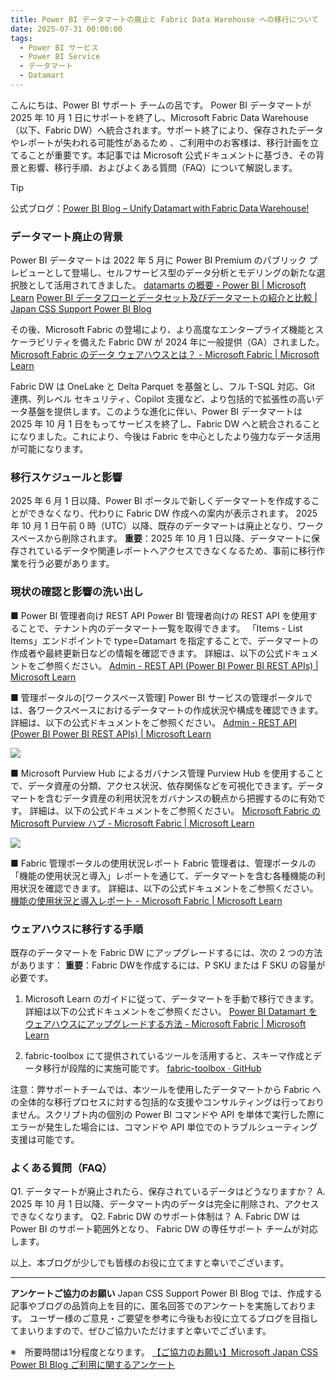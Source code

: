 ```yaml
---
title: Power BI データマートの廃止と Fabric Data Warehouse への移行について
date: 2025-07-31 00:00:00 
tags:
  - Power BI サービス
  - Power BI Service
  - データマート
  - Datamart
---
```


こんにちは、Power BI サポート チームの呂です。 
Power BI データマートが 2025 年 10 月 1 日にサポートを終了し、Microsoft Fabric Data Warehouse（以下、Fabric DW）へ統合されます。サポート終了により、保存されたデータやレポートが失われる可能性があるため 、ご利用中のお客様は、移行計画を立てることが重要です。本記事では Microsoft 公式ドキュメントに基づき、その背景と影響、移行手順、およびよくある質問（FAQ）について解説します。 

> [!TIP]
> 公式ブログ：[Power BI Blog – Unify Datamart with Fabric Data Warehouse!](https://powerbi.microsoft.com/ja-jp/blog/unify-datamart-with-fabric-data-warehouse/)

### データマート廃止の背景
Power BI データマートは 2022 年 5 月に Power BI Premium のパブリック プレビューとして登場し、セルフサービス型のデータ分析とモデリングの新たな選択肢として活用されてきました。 
[datamarts の概要 - Power BI | Microsoft Learn](https://learn.microsoft.com/ja-jp/power-bi/transform-model/datamarts/datamarts-overview)
[Power BI データフローとデータセット及びデータマートの紹介と比較 | Japan CSS Support Power BI Blog](https://jpbap-sqlbi.github.io/blog/powerbi/pbi_dataflow_dataset/)

その後、Microsoft Fabric の登場により、より高度なエンタープライズ機能とスケーラビリティを備えた Fabric DW が 2024 年に一般提供（GA）されました。
[Microsoft Fabric のデータ ウェアハウスとは？ - Microsoft Fabric | Microsoft Learn](https://learn.microsoft.com/ja-jp/fabric/data-warehouse/data-warehousing)

Fabric DW は OneLake と Delta Parquet を基盤とし、フル T-SQL 対応、Git 連携、列レベル セキュリティ、Copilot 支援など、より包括的で拡張性の高いデータ基盤を提供します。このような進化に伴い、Power BI データマートは 2025 年 10 月 1 日をもってサービスを終了し、Fabric DW へと統合されることになりました。これにより、今後は Fabric を中心としたより強力なデータ活用が可能になります。

### 移行スケジュールと影響
2025 年 6 月 1 日以降、Power BI ポータルで新しくデータマートを作成することができなくなり、代わりに Fabric DW 作成への案内が表示されます。
2025 年 10 月 1 日午前 0 時（UTC）以降、既存のデータマートは廃止となり、ワークスペースから削除されます。
**重要**：2025 年 10 月 1 日以降、データマートに保存されているデータや関連レポートへアクセスできなくなるため、事前に移行作業を行う必要があります。

### 現状の確認と影響の洗い出し

■ Power BI 管理者向け REST API
Power BI 管理者向けの REST API を使用することで、テナント内のデータマート一覧を取得できます。
「Items - List Items」エンドポイントで type=Datamart を指定することで、データマートの作成者や最終更新日などの情報を確認できます。
詳細は、以下の公式ドキュメントをご参照ください。
[Admin - REST API (Power BI Power BI REST APIs) | Microsoft Learn](https://learn.microsoft.com/ja-jp/rest/api/power-bi/admin)

■ 管理ポータルの[ワークスペース管理]
Power BI サービスの管理ポータルでは、各ワークスペースにおけるデータマートの作成状況や構成を確認できます。
詳細は、以下の公式ドキュメントをご参照ください。
[Admin - REST API (Power BI Power BI REST APIs) | Microsoft Learn](https://learn.microsoft.com/ja-jp/power-bi/transform-model/datamarts/datamarts-administration)
<div align="left">
<img src="1.png">
</div>

■ Microsoft Purview Hub によるガバナンス管理
Purview Hub を使用することで、データ資産の分類、アクセス状況、依存関係などを可視化できます。データマートを含むデータ資産の利用状況をガバナンスの観点から把握するのに有効です。
詳細は、以下の公式ドキュメントをご参照ください。
[Microsoft Fabric の Microsoft Purview ハブ - Microsoft Fabric | Microsoft Learn](https://learn.microsoft.com/ja-jp/fabric/governance/use-microsoft-purview-hub?tabs=overview)
<div align="left">
<img src="2.png">
</div>

■ Fabric 管理ポータルの使用状況レポート
Fabric 管理者は、管理ポータルの「機能の使用状況と導入」レポートを通じて、データマートを含む各種機能の利用状況を確認できます。
詳細は、以下の公式ドキュメントをご参照ください。
[機能の使用状況と導入レポート - Microsoft Fabric | Microsoft Learn](https://learn.microsoft.com/ja-jp/fabric/admin/feature-usage-adoption)

### ウェアハウスに移行する手順
既存のデータマートを Fabric DW にアップグレードするには、次の 2 つの方法があります：
**重要**：Fabric DWを作成するには、P SKU または F SKU の容量が必要です。
1. Microsoft Learn のガイドに従って、データマートを手動で移行できます。詳細は以下の公式ドキュメントをご参照ください。
[Power BI Datamart をウェアハウスにアップグレードする方法 - Microsoft Fabric | Microsoft Learn](https://learn.microsoft.com/ja-jp/fabric/data-warehouse/datamart-upgrade-to-warehouse#manual-upgrade-steps)

2. fabric-toolbox にて提供されているツールを活用すると、スキーマ作成とデータ移行が段階的に実施可能です。
[fabric-toolbox · GitHub](https://github.com/microsoft/fabric-toolbox/tree/main/accelerators/power-bi-to-fabric-data-warehouse-modernization)

注意：弊サポートチームでは、本ツールを使用したデータマートから Fabric への全体的な移行プロセスに対する包括的な支援やコンサルティングは行っておりません。スクリプト内の個別の Power BI コマンドや API を単体で実行した際にエラーが発生した場合には、コマンドや API 単位でのトラブルシューティング支援は可能です。

### よくある質問（FAQ）
Q1. データマートが廃止されたら、保存されているデータはどうなりますか？
A. 2025 年 10 月 1 日以降、データマート内のデータは完全に削除され、アクセスできなくなります。
Q2. Fabric DW のサポート体制は？
A. Fabric DW は Power BI のサポート範囲外となり、 Fabric DW の専任サポート チームが対応します。

以上、本ブログが少しでも皆様のお役に立てますと幸いでございます。

---

**アンケートご協力のお願い**
Japan CSS Support Power BI Blog では、作成する記事やブログの品質向上を目的に、匿名回答でのアンケートを実施しております。
ユーザー様のご意見・ご要望を参考に今後もお役に立てるブログを目指してまいりますので、ぜひご協力いただけますと幸いでございます。 

※　所要時間は1分程度となります。
[【ご協力のお願い】Microsoft Japan CSS Power BI Blog ご利用に関するアンケート](https://jpbap-sqlbi.github.io/blog/powerbi/pbi_blogsurvey2022/)